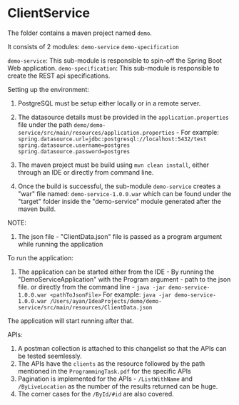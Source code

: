 # ClientService

The folder contains a maven project named `demo`.

It consists of 2 modules:
  `demo-service`
  `demo-specification`

`demo-service`: This sub-module is responsible to spin-off the Spring Boot Web application.
`demo-specification`: This sub-module is responsible to create the REST api specifications.

Setting up the environment:
  1) PostgreSQL must be setup either locally or in a remote server.
  2) The datasource details must be provided in the `application.properties` file under the path `demo/demo-service/src/main/resources/application.properties` - 
  For example:
    `spring.datasource.url=jdbc:postgresql://localhost:5432/test`
    `spring.datasource.username=postgres`
    `spring.datasource.password=postgres`
  
  3) The maven project must be build using `mvn clean install`, either through an IDE or directly from command line.
  4) Once the build is successful, the sub-module `demo-service` creates a "war" file named: `demo-service-1.0.0.war` which can be found under the "target" folder inside the "demo-service" module generated after the maven build. 
  
  NOTE:
  1) The json file - "ClientData.json" file is passed as a program argument while running the application
  
  
To run the application:
  1) The application can be started either from the IDE - By running the "DemoServiceApplication" with the Program argument - path to the json file.
  or directly from the command line -  `java -jar demo-service-1.0.0.war <pathToJsonFile>`
  For example:
    `java -jar demo-service-1.0.0.war /Users/ayan/IdeaProjects/demo/demo-service/src/main/resources/ClientData.json`
    
  The application will start running after that.
  
  
  APIs:
  1) A postman collection is attached to this changelist so that the APIs can be tested seemlessly.
  2) The APIs have the `clients` as the resource followed by the path mentioned in the `ProgrammingTask.pdf` for the specific APIs
  3) Pagination is implemented for the APIs - `/ListWithName` and `/ByLiveLocation` as the number of the results returned can be huge.
  4) The corner cases for the `/ById/#id` are also covered.
    
    
  

